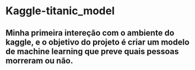 # Kaggle-titanic_model

## Minha primeira intereção com o ambiente do kaggle, e o objetivo do projeto é criar um modelo de machine learning que preve quais pessoas morreram ou não.
